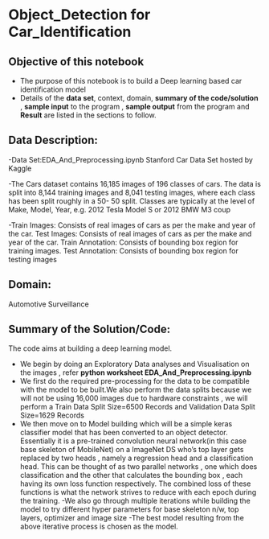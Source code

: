 # Object_Detection for Car_Identification


## Objective of this notebook
- The purpose of this notebook is to build a Deep learning based car identification model
- Details of the **data set**, context, domain, **summary of the code/solution** , **sample input** to the program ,  **sample output** from the program and **Result** are listed in the sections to follow.

## Data Description:
-Data Set:EDA_And_Preprocessing.ipynb
Stanford Car Data Set hosted by Kaggle

-The Cars dataset contains 16,185 images of 196 classes of cars. The data is split into 8,144 
training images and 8,041 testing images, where each class has been split roughly in a 50-
50 split. Classes are typically at the level of Make, Model, Year, e.g. 2012 Tesla Model S or 
2012 BMW M3 coup

-Train Images: Consists of real images of cars as per the make and year of the car. 
Test Images: Consists of real images of cars as per the make and year of the car. 
Train Annotation: Consists of bounding box region for training images. 
Test Annotation: Consists of bounding box region for testing images

## Domain:
Automotive Surveillance

## Summary of the Solution/Code:
The code aims at building a deep learning model.
- We begin by doing an Exploratory Data analyses and Visualisation on the images , refer **python worksheet EDA_And_Preprocessing.ipynb**
- We first do the required pre-processing for the data to be compatible with the model to be built.We also perform the data splits because we will not be using 16,000  images due to hardware constraints , we will perform a Train Data Split Size=6500 Records and Validation Data Split Size=1629 Records
- We then move on to Model building which will be a simple keras classifier model that has been converted to an object detector. Essentially it is a pre-trained convolution neural network(in this case base skeleton of MobileNet) on a ImageNet DS who’s top layer gets replaced by two heads , namely a regression head 
and a classification head. This can be thought of as two parallel networks , one which does classification and the other that calculates the bounding box , each having its own loss function respectively. The combined loss of these functions is what the network strives to reduce with each epoch during the training.
-We also go through multiple iterations while building the model to try different hyper parameters for base skeleton n/w, top layers, optimizer and  image size
-The best model resulting from the above iterative process is chosen as the model.
 


